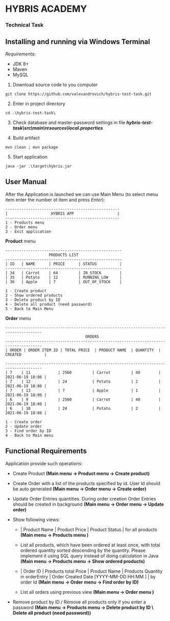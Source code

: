 # HYBRIS ACADEMY
### Technical Task

## Installing and running via Windows Terminal

*Requirements:*
* JDK 8+
* Maven
* MySQL

1. Download source code to you computer
```
git clone https://github.com/valexandrovich/hybris-test-task.git
```
2. Enter in project directory
```
cd .\hybris-test-task\
```

3. Check database and master-password settings in file ***hybris-test-task\src\main\resources\local.properties***

4. Build artifact
```
mvn clean ; mvn package
```
5. Start application 
```
java -jar .\target\hybris.jar
```

## User Manual
After the Application is launched we can use Main Menu (to select menu item enter the number ot item and press *Enter*):
```
--------------------------------------------------
|                   HYBRIS APP                   |
--------------------------------------------------
1 - Products menu
2 - Order menu
3 - Exit application
``` 
**Product** menu 
```
---------------------------------------------------
                   PRODUCTS LIST
---------------------------------------------------
| ID   | NAME      | PRICE      | STATUS          |
---------------------------------------------------
| 34   | Carrot    | 64         | IN_STOCK        |
| 35   | Potato    | 12         | RUNNING_LOW     |
| 36   | Apple     | 7          | OUT_OF_STOCK    |

1 - Create product
2 - Show ordered products
3 - Delete product by ID
4 - Delete all product (need password)
5 - Back to Main Menu
```
**Order** menu
```
--------------------------------------------------------------------------------------
                                   ORDERS
--------------------------------------------------------------------------------------
| ORDER | ORDER ITEM ID | TOTAL PRICE  | PRODUCT NAME  | QUANTITY  | CREATED          |

--------------------------------------------------------------------------------------
| 7    | 11            | 2560         | Carrot         | 40        | 2021-06-19 18:06 |
| 7    | 12            | 24           | Potato         | 2         | 2021-06-19 18:06 |
| 7    | 13            | 7            | Apple          | 1         | 2021-06-19 18:06 |
| 6    | 9             | 2560         | Carrot         | 40        | 2021-06-19 18:06 |
| 6    | 10            | 24           | Potato         | 2         | 2021-06-19 18:06 |

1 - Create order
2 - Update order
3 - Find order by ID
4 - Back to Main menu
```

## Functional Requirements
Application  provide such operations:
* Create Product **(Main menu -> Product menu -> Create product)**
* Create Order with a list of the products specified by id. User Id should be auto generated **(Main menu -> Order menu -> Create order)**
* Update Order Entries quantities. During order creation Order Entries should be created 
in background **(Main menu -> Order menu -> Update order)**
* Show following views:

    *  | Product Name | Product Price | Product Status | for all products **(Main menu -> Products menu )**

    * List all products, which have been ordered at least once, with total ordered
quantity sorted descending by the quantity. Please implement it using SQL
query instead of doing calculation in Java **(Main menu -> Products menu -> Show ordered products)**

    * | Order ID | Products total Price | Product Name | Products Quantity in orderEntry
| Order Created Date [YYYY-MM-DD HH:MM ] | by order Id **(Main menu -> Order menu -> Find order by ID)**

    * List all orders using previous view **(Main menu -> Order menu )**

* Remove product by ID / Remove all products only if you enter a password **(Main menu -> Products menu -> Delete product by ID \ Delete all product (need password))**

